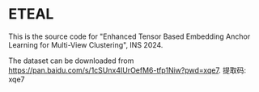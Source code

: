 # ETEAL
This is the source code for "Enhanced Tensor Based Embedding Anchor Learning for Multi-View Clustering", INS 2024.

The dataset can be downloaded from https://pan.baidu.com/s/1cSUnx4IUrOefM6-tfp1Niw?pwd=xqe7. 提取码: xqe7

